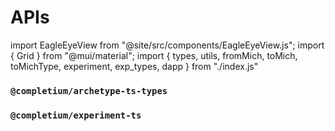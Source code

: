 # APIs

import EagleEyeView from "@site/src/components/EagleEyeView.js";
import { Grid } from "@mui/material";
import { types, utils, fromMich, toMich, toMichType, experiment, exp_types, dapp } from "./index.js"

### `@completium/archetype-ts-types`

<Grid container>
  <Grid item md={12} xs={12} sm={12}>
    <EagleEyeView title="Types" data={types} xs={3}/>
  </Grid>
  <Grid item md={12} xs={12} sm={12}>
    <EagleEyeView title="Utils" data={utils} xs={4}/>
  </Grid>
   <Grid item md={12} xs={12} sm={12}>
    <EagleEyeView title="To Micheline" data={toMich} xs={4}/>
  </Grid>
  <Grid item md={12} xs={12} sm={12}>
    <EagleEyeView title="To Micheline Type" data={toMichType} xs={4}/>
  </Grid>
  <Grid item md={12} xs={12} sm={12}>
    <EagleEyeView title="From Micheline" data={fromMich} xs={4}/>
  </Grid>
</Grid>

### `@completium/experiment-ts`

<Grid container>
  <Grid item md={12} xs={12} sm={12}>
    <EagleEyeView title="Types" data={exp_types} xs={4}/>
  </Grid>
  <Grid item md={12} xs={12} sm={12}>
    <EagleEyeView title="Functions" data={experiment} xs={4}/>
  </Grid>
</Grid>

